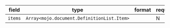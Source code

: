 | field | type | format | required | default | description |
|---|---|---|---|---|---|
| `items` | `Array<mojo.document.DefinitionList.Item>` |  | N |  |
